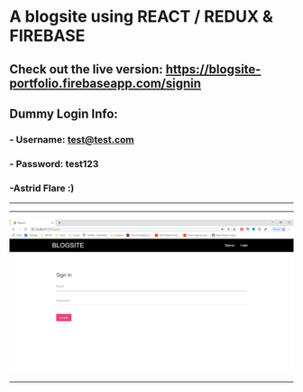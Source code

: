 # A blogsite using REACT / REDUX & FIREBASE

## Check out the live version: https://blogsite-portfolio.firebaseapp.com/signin


## Dummy Login Info: 
### - Username: test@test.com
### - Password: test123
### -Astrid Flare :)
***

***
![alt text](https://github.com/AstridFlare/Blogsite/blob/master/public/images/WELCOME.PNG "Snapshot of Sign Up Screen")
***


